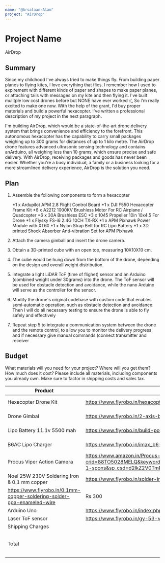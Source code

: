 ```yaml
---
name: "@Arsalaan-Alam"
project: "AirDrop"
---
```


# Project Name
AirDrop

## Summary
Since my childhood I've always tried to make things fly. From building paper planes to flying kites, I love everything that flies. I remember how I used to expirement with different kinds of paper and shapes to make paper planes, or attaching tails with messages on my kite and then flying it. I've built mulitple low cost drones before but NONE have ever worked :(, So I'm really excited to make one now. With the help of the grant, I'd buy proper materials and build a powerful hexacopter. I've written a professional description of my project in the next paragraph. 


I'm building AirDrop, which would be a state-of-the-art drone delivery system that brings convenience and efficiency to the forefront. This autonomous hexacopter has the capability to carry small packages weighing up to 300 grams for distances of up to 1 kilo metre. The AirDrop drone features advanced ultrasonic sensing technology and contains anArduino, all weighing less than 10 grams, which ensure precise and safe delivery. With AirDrop, receiving packages and goods has never been easier. Whether you're a busy individual, a family or a business looking for a more streamlined delivery experience, AirDrop is the solution you need.

## Plan

1. Assemble the following components to form a hexacopter 

   *1 x Ardupilot APM 2.8 Flight Control Board
   *1 x DJI F550 Hexacopter Frame Kit
   *6 x A2212 1000KV Brushless Motor For RC Airplane / Quadcopter
   *6 x 30A Brushless ESC
   *3 x 1045 Propeller 10in 10x4.5 For Drone
   *1 x Flysky FS-i6 2.4G 10CH TX-RX
   *1 x APM Pixhawk Power Module with XT60
   *1 x Nylon Strap Belt for RC Lipo Battery
   *1 x 3D printed Shock Absorber Anti-vibration Set for APM Pixhawk

   
2. Attach the camera gimball and insert the drone camera.
3. Obtain a 3D-printed cube with an open top, measuring 10X10X10 cm. 
4. The cube would be hung down from the bottom of the drone, depending on the design and overall weight distribution.
5. Integrate a light LiDAR ToF (time of flighet) sensor  and an Arduino (combined weight under 30grams) into the drone. The ToF sensor will be used for obstacle detection and avoidance, while the nano Arduino will serve as the controller for the sensor.
6. Modify the drone's original codebase with custom code that enables semi-automatic operation, such as obstacle detection and avoidance. Then I will do all necessary testing to ensure the drone is able to fly safely and effectively
7. Repeat step 5 to integrate a communication system between the drone and the remote control, to allow you to monitor the delivery progress and if necessary give manual commands (connect transmitter and receiver

## Budget

What materials will you need for your project? Where will you get them? How much does it cost? Please include all materials, including components you already own. Make sure to factor in shipping costs and sales tax.

| Product         | Supplier/Link                         | Cost   |
| --------------- | ------------------------------------- | ------ |
| Hexacopter Drone Kit | https://www.flyrobo.in/hexacopter-drone-combo-with-apm | Rs 21,000 |
| Drone Gimbal  | https://www.flyrobo.in/2-axis-brushless-drone-camera-gimbal-with-controller| Rs 4200 |
| Lipo Battery 11.1v 5500 mah | https://www.flyrobo.in/build-power-lipo-battery-11.1v-5500mah-3s-30c | Rs 4000 |
| B6AC Lipo Charger |https://www.flyrobo.in/imax_b6-ac_b6ac_lipo_nimh_3s_rc | Rs 2800 |
|Procus Viper Action Camera| https://www.amazon.in/Procus-Viper-Action-Camera-Waterproof/dp/B07X25MNXF/ref=sr_1_1_sspa?crid=88TO5028MELQ&keywords=action%2Bcamera%2Bfor%2Bdrone&qid=1673522451&sprefix=action%2Bcamera%2Bfor%2Bdrone%2Caps%2C270&sr=8-1-spons&sp_csd=d2lkZ2V0TmFtZT1zcF9hdGY&th=1 | Rs 5200|
| Noel 25W 230V Soldering Iron & 0.1 mm copper |https://www.flyrobo.in/solder-iron-25w-yellow ,
https://www.flyrobo.in/0.1mm-copper-soldering-solder-ppa-enameled-wire | Rs 300 |
| Arduino Uno | https://www.flyrobo.in/index.php?route=product/product&product_id=3 | Rs 711|
| Laser ToF sensor | https://www.flyrobo.in/gy-53-vl53l0x-laser-tof-flight-time-ranging-sensor-module | Rs 800 |
| Shipping Charges |          | Rs 800 |
| Total |           | Rs 4000 or $493 |
